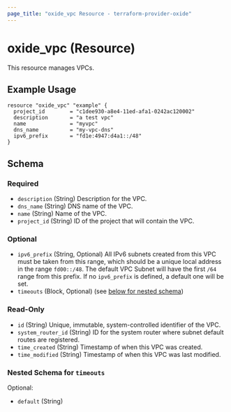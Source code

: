 ```yaml
---
page_title: "oxide_vpc Resource - terraform-provider-oxide"
---
```


# oxide_vpc (Resource)

This resource manages VPCs.

## Example Usage

```hcl
resource "oxide_vpc" "example" {
  project_id        = "c1dee930-a8e4-11ed-afa1-0242ac120002"
  description       = "a test vpc"
  name              = "myvpc"
  dns_name          = "my-vpc-dns"
  ipv6_prefix       = "fd1e:4947:d4a1::/48"
}
```

## Schema

### Required

- `description` (String) Description for the VPC.
- `dns_name` (String) DNS name of the VPC.
- `name` (String) Name of the VPC.
- `project_id` (String) ID of the project that will contain the VPC.

### Optional

- `ipv6_prefix` (String, Optional) All IPv6 subnets created from this VPC must be taken from this range, which should be a unique local address in the range `fd00::/48`. The default VPC Subnet will have the first `/64` range from this prefix. If no `ipv6_prefix` is defined, a default one will be set.
- `timeouts` (Block, Optional) (see [below for nested schema](#nestedblock--timeouts))

### Read-Only

- `id` (String) Unique, immutable, system-controlled identifier of the VPC.
- `system_router_id` (String) ID for the system router where subnet default routes are registered.
- `time_created` (String) Timestamp of when this VPC was created.
- `time_modified` (String) Timestamp of when this VPC was last modified.

<a id="nestedblock--timeouts"></a>

### Nested Schema for `timeouts`

Optional:

- `default` (String)
